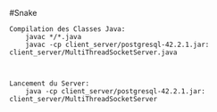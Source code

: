 #Snake

	Compilation des Classes Java:
		javac */*.java
		javac -cp client_server/postgresql-42.2.1.jar: client_server/MultiThreadSocketServer.java



	Lancement du Server:
		java -cp client_server/postgresql-42.2.1.jar: client_server/MultiThreadSocketServer
